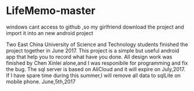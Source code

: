 # LifeMemo-master
windows cant access to github ,so my girlfriend download the project and import it into an new android project

Two East China University of Science and Technology students finished the project together in June 2017.
This project is a simple but useful android app that help you to record what have you done.
All design work was finished by Chen Xinlei alone,and I was responibile for programming and fix the bug.
The sql server is based on AliCloud and it will expire on July,2017.
If I have spare time during this summer,I will remove all data to sqlLite on mobile phone.
                                                                                                June,5th,2017
